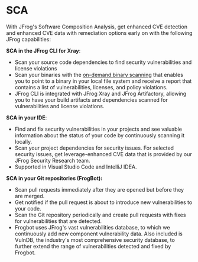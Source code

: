 # SCA

With JFrog's Software Composition Analysis, get enhanced CVE detection and enhanced CVE data with remediation options early on with the following JFrog capabilities:

**SCA in the JFrog CLI for Xray**:&#x20;

* Scan your source code dependencies to find security vulnerabilities and license violations
* Scan your binaries with the [on-demand binary scanning](https://jfrog-staging-external.fluidtopics.net/r/help/DevSecOps-Xray/Xray-On-Demand-Binary-Scan) that enables you to point to a binary in your local file system and receive a report that contains a list of vulnerabilities, licenses, and policy violations.
* JFrog CLI is integrated with JFrog Xray and JFrog Artifactory, allowing you to have your build artifacts and dependencies scanned for vulnerabilities and license violations.

**SCA in your IDE**:&#x20;

* Find and fix security vulnerabilities in your projects and see valuable information about the status of your code by continuously scanning it locally.
* Scan your project dependencies for security issues. For selected security issues, get leverage-enhanced CVE data that is provided by our JFrog Security Research team.&#x20;
* Supported in Visual Studio Code and IntelliJ IDEA.&#x20;

**SCA in your Git repositories (FrogBot):**

* Scan pull requests immediately after they are opened but before they are merged.&#x20;
* Get notified if the pull request is about to introduce new vulnerabilities to your code.&#x20;
* Scan the Git repository periodically and create pull requests with fixes for vulnerabilities that are detected.
* &#x20;Frogbot uses JFrog's vast vulnerabilities database, to which we continuously add new component vulnerability data. Also included is VulnDB, the industry's most comprehensive security database, to further extend the range of vulnerabilities detected and fixed by Frogbot.
